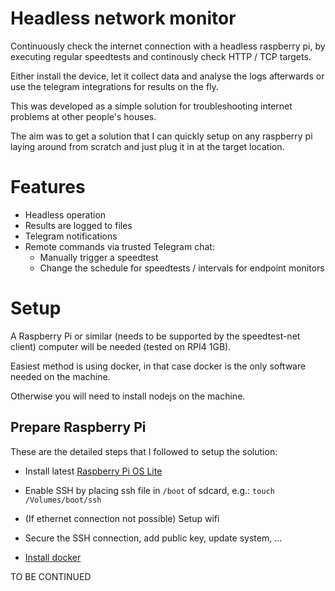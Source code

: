 # Headless network monitor

Continuously check the internet connection with a headless raspberry pi, by executing regular speedtests and continously check HTTP / TCP targets.

Either install the device, let it collect data and analyse the logs afterwards or use the telegram integrations for results on the fly.

This was developed as a simple solution for troubleshooting internet problems at other people's houses. 

The aim was to get a solution that I can quickly setup on any raspberry pi laying around from scratch and just plug it in at the target location.

# Features

* Headless operation
* Results are logged to files
* Telegram notifications
* Remote commands via trusted Telegram chat:
    * Manually trigger a speedtest
    * Change the schedule for speedtests / intervals for endpoint monitors

# Setup

A Raspberry Pi or similar (needs to be supported by the speedtest-net client) computer will be needed (tested on RPI4 1GB). 

Easiest method is using docker, in that case docker is the only software needed on the machine.

Otherwise you will need to install nodejs on the machine.

## Prepare Raspberry Pi

These are the detailed steps that I followed to setup the solution:

* Install latest [Raspberry Pi OS Lite](https://www.raspberrypi.org/software/operating-systems/)

* Enable SSH by placing ssh file in ```/boot``` of sdcard, e.g.: ```touch /Volumes/boot/ssh```

* (If ethernet connection not possible) Setup wifi

* Secure the SSH connection, add public key, update system, ...

* [Install docker](https://docs.docker.com/engine/install/debian/#install-using-the-convenience-script)


TO BE CONTINUED